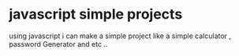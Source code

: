 # javascript simple projects
using javascript i can make a simple project like a simple calculator , password Generator and etc ..
